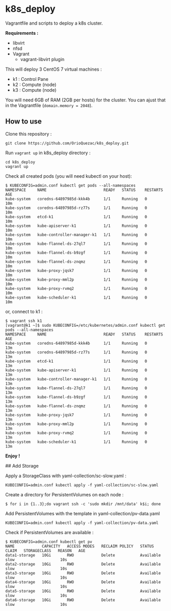 # k8s_deploy

Vagrantfile and scripts to deploy a k8s cluster.

**Requirements :**
* libvirt
* nfsd
* Vagrant
  * vagrant-libvirt plugin

This will deploy 3 CentOS 7 virtual machines :
  * k1 : Control Pane
  * k2 : Compute (node)
  * k3 : Compute (node)

You will need 6GB of RAM (2GB per hosts) for the cluster. You can ajust that in
the Vagrantfile (`domain.memory = 2048`).

## How to use

Clone this repository :
```
git clone https://github.com/OrioQuezac/k8s_deploy.git
```

Run `vagrant up` in k8s_deploy directory :
```
cd k8s_deploy
vagrant up
```

Check all created pods (you will need kubectl on your host):
```
$ KUBECONFIG=admin.conf kubectl get pods --all-namespaces
NAMESPACE     NAME                         READY   STATUS    RESTARTS   AGE
kube-system   coredns-64897985d-kkk4b      1/1     Running   0          10m
kube-system   coredns-64897985d-rz77s      1/1     Running   0          10m
kube-system   etcd-k1                      1/1     Running   0          10m
kube-system   kube-apiserver-k1            1/1     Running   0          10m
kube-system   kube-controller-manager-k1   1/1     Running   0          10m
kube-system   kube-flannel-ds-27ql7        1/1     Running   0          10m
kube-system   kube-flannel-ds-b9zgf        1/1     Running   0          10m
kube-system   kube-flannel-ds-znqmz        1/1     Running   0          10m
kube-system   kube-proxy-jqsk7             1/1     Running   0          10m
kube-system   kube-proxy-mml2p             1/1     Running   0          10m
kube-system   kube-proxy-rvmq2             1/1     Running   0          10m
kube-system   kube-scheduler-k1            1/1     Running   0          10m
```

or, connect to k1 :
```
$ vagrant ssh k1
[vagrant@k1 ~]$ sudo KUBECONFIG=/etc/kubernetes/admin.conf kubectl get pods --all-namespaces
NAMESPACE     NAME                         READY   STATUS    RESTARTS   AGE
kube-system   coredns-64897985d-kkk4b      1/1     Running   0          13m
kube-system   coredns-64897985d-rz77s      1/1     Running   0          13m
kube-system   etcd-k1                      1/1     Running   0          13m
kube-system   kube-apiserver-k1            1/1     Running   0          13m
kube-system   kube-controller-manager-k1   1/1     Running   0          13m
kube-system   kube-flannel-ds-27ql7        1/1     Running   0          13m
kube-system   kube-flannel-ds-b9zgf        1/1     Running   0          13m
kube-system   kube-flannel-ds-znqmz        1/1     Running   0          13m
kube-system   kube-proxy-jqsk7             1/1     Running   0          13m
kube-system   kube-proxy-mml2p             1/1     Running   0          13m
kube-system   kube-proxy-rvmq2             1/1     Running   0          13m
kube-system   kube-scheduler-k1            1/1     Running   0          13m
```

**Enjoy !**

## Add Storage

Apply a StorageClass with yaml-collection/sc-slow.yaml :
```
KUBECONFIG=admin.conf kubectl apply -f yaml-collection/sc-slow.yaml
```

Create a directory for PersistentVolumes on each node :
```
$ for i in {1..3};do vagrant ssh -c 'sudo mkdir /mnt/data' k$i; done
```

Add PersistentVolumes with the template in yaml-collection/pv-data.yaml
```
KUBECONFIG=admin.conf kubectl apply -f yaml-collection/pv-data.yaml
```

Check if PersistentVolumes are available :
```
$ KUBECONFIG=admin.conf kubectl get pv
NAME            CAPACITY   ACCESS MODES   RECLAIM POLICY   STATUS      CLAIM   STORAGECLASS   REASON   AGE
data1-storage   10Gi       RWO            Delete           Available           slow                    10s
data2-storage   10Gi       RWO            Delete           Available           slow                    10s
data3-storage   10Gi       RWO            Delete           Available           slow                    10s
data4-storage   10Gi       RWO            Delete           Available           slow                    10s
data5-storage   10Gi       RWO            Delete           Available           slow                    10s
data6-storage   10Gi       RWO            Delete           Available           slow                    10s
```
